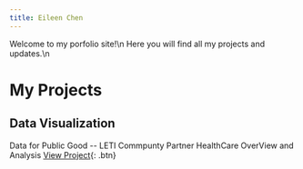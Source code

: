 ```yaml
---
title: Eileen Chen
---
```



Welcome to my porfolio site!\n
Here you will find all my projects and updates.\n

# My Projects

## Data Visualization
Data for Public Good -- LETI Commpunty Partner HealthCare OverView and Analysis
[View Project](data_for_public_good.md){: .btn}

